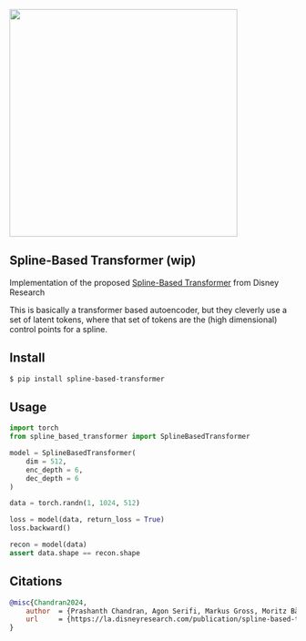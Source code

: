 <img src="./spline-based-transformer.png" width="400px"></img>

## Spline-Based Transformer (wip)

Implementation of the proposed <a href="https://www.youtube.com/watch?v=AzolLlIbKhg">Spline-Based Transformer</a> from Disney Research

This is basically a transformer based autoencoder, but they cleverly use a set of latent tokens, where that set of tokens are the (high dimensional) control points for a spline.

## Install

```bash
$ pip install spline-based-transformer
```

## Usage

```python
import torch
from spline_based_transformer import SplineBasedTransformer

model = SplineBasedTransformer(
    dim = 512,
    enc_depth = 6,
    dec_depth = 6
)

data = torch.randn(1, 1024, 512)

loss = model(data, return_loss = True)
loss.backward()

recon = model(data)
assert data.shape == recon.shape
```

## Citations

```bibtex
@misc{Chandran2024,
    author  = {Prashanth Chandran, Agon Serifi, Markus Gross, Moritz Bächer},
    url     = {https://la.disneyresearch.com/publication/spline-based-transformers/}
}
```
